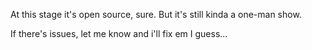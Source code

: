 At this stage it's open source, sure. But it's still kinda a one-man show.

If there's issues, let me know and i'll fix em I guess...
